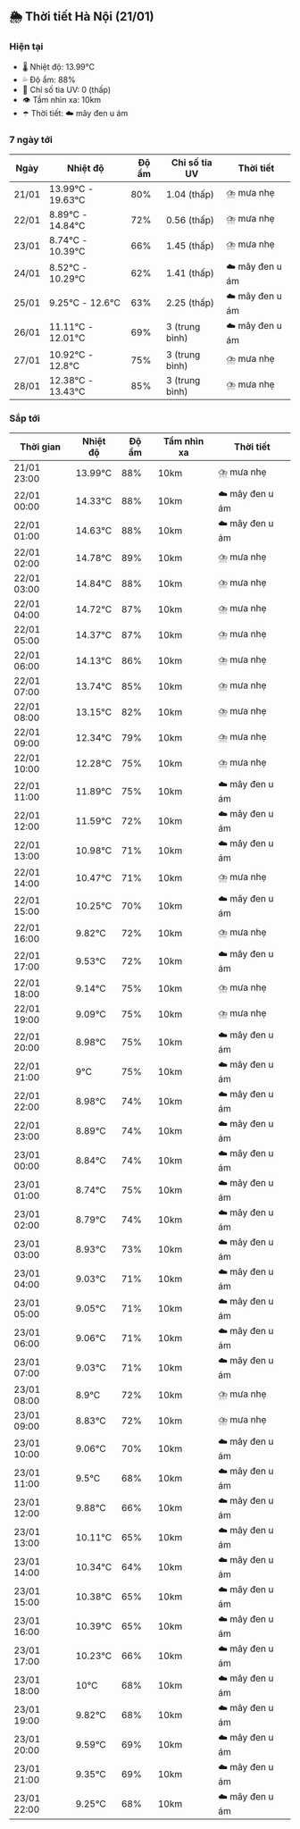 ## 🌦️ Thời tiết Hà Nội (21/01)

### Hiện tại

- 🌡️ Nhiệt độ: 13.99℃
- 💦 Độ ẩm: 88%
- 🌟 Chỉ số tia UV: 0 (thấp)
- 👁️ Tầm nhìn xa: 10km
- ☂️ Thời tiết: ☁️ mây đen u ám

### 7 ngày tới

| Ngày | Nhiệt độ | Độ ẩm | Chỉ số tia UV | Thời tiết |
| --- | --- | --- | --- | --- |
| 21/01 | 13.99℃ - 19.63℃ | 80% | 1.04 (thấp) | ⛈️ mưa nhẹ |
| 22/01 | 8.89℃ - 14.84℃ | 72% | 0.56 (thấp) | ⛈️ mưa nhẹ |
| 23/01 | 8.74℃ - 10.39℃ | 66% | 1.45 (thấp) | ⛈️ mưa nhẹ |
| 24/01 | 8.52℃ - 10.29℃ | 62% | 1.41 (thấp) | ☁️ mây đen u ám |
| 25/01 | 9.25℃ - 12.6℃ | 63% | 2.25 (thấp) | ☁️ mây đen u ám |
| 26/01 | 11.11℃ - 12.01℃ | 69% | 3 (trung bình) | ☁️ mây đen u ám |
| 27/01 | 10.92℃ - 12.8℃ | 75% | 3 (trung bình) | ⛈️ mưa nhẹ |
| 28/01 | 12.38℃ - 13.43℃ | 85% | 3 (trung bình) | ⛈️ mưa nhẹ |

### Sắp tới

| Thời gian | Nhiệt độ | Độ ẩm | Tầm nhìn xa | Thời tiết |
| --- | --- | --- | --- | --- |
| 21/01 23:00 | 13.99℃ | 88% | 10km | ⛈️ mưa nhẹ |
| 22/01 00:00 | 14.33℃ | 88% | 10km | ☁️ mây đen u ám |
| 22/01 01:00 | 14.63℃ | 88% | 10km | ☁️ mây đen u ám |
| 22/01 02:00 | 14.78℃ | 89% | 10km | ⛈️ mưa nhẹ |
| 22/01 03:00 | 14.84℃ | 88% | 10km | ⛈️ mưa nhẹ |
| 22/01 04:00 | 14.72℃ | 87% | 10km | ⛈️ mưa nhẹ |
| 22/01 05:00 | 14.37℃ | 87% | 10km | ⛈️ mưa nhẹ |
| 22/01 06:00 | 14.13℃ | 86% | 10km | ⛈️ mưa nhẹ |
| 22/01 07:00 | 13.74℃ | 85% | 10km | ⛈️ mưa nhẹ |
| 22/01 08:00 | 13.15℃ | 82% | 10km | ⛈️ mưa nhẹ |
| 22/01 09:00 | 12.34℃ | 79% | 10km | ⛈️ mưa nhẹ |
| 22/01 10:00 | 12.28℃ | 75% | 10km | ⛈️ mưa nhẹ |
| 22/01 11:00 | 11.89℃ | 75% | 10km | ☁️ mây đen u ám |
| 22/01 12:00 | 11.59℃ | 72% | 10km | ☁️ mây đen u ám |
| 22/01 13:00 | 10.98℃ | 71% | 10km | ☁️ mây đen u ám |
| 22/01 14:00 | 10.47℃ | 71% | 10km | ⛈️ mưa nhẹ |
| 22/01 15:00 | 10.25℃ | 70% | 10km | ☁️ mây đen u ám |
| 22/01 16:00 | 9.82℃ | 72% | 10km | ⛈️ mưa nhẹ |
| 22/01 17:00 | 9.53℃ | 72% | 10km | ☁️ mây đen u ám |
| 22/01 18:00 | 9.14℃ | 75% | 10km | ⛈️ mưa nhẹ |
| 22/01 19:00 | 9.09℃ | 75% | 10km | ⛈️ mưa nhẹ |
| 22/01 20:00 | 8.98℃ | 75% | 10km | ☁️ mây đen u ám |
| 22/01 21:00 | 9℃ | 75% | 10km | ☁️ mây đen u ám |
| 22/01 22:00 | 8.98℃ | 74% | 10km | ☁️ mây đen u ám |
| 22/01 23:00 | 8.89℃ | 74% | 10km | ☁️ mây đen u ám |
| 23/01 00:00 | 8.84℃ | 74% | 10km | ☁️ mây đen u ám |
| 23/01 01:00 | 8.74℃ | 75% | 10km | ☁️ mây đen u ám |
| 23/01 02:00 | 8.79℃ | 74% | 10km | ☁️ mây đen u ám |
| 23/01 03:00 | 8.93℃ | 73% | 10km | ☁️ mây đen u ám |
| 23/01 04:00 | 9.03℃ | 71% | 10km | ☁️ mây đen u ám |
| 23/01 05:00 | 9.05℃ | 71% | 10km | ☁️ mây đen u ám |
| 23/01 06:00 | 9.06℃ | 71% | 10km | ☁️ mây đen u ám |
| 23/01 07:00 | 9.03℃ | 71% | 10km | ☁️ mây đen u ám |
| 23/01 08:00 | 8.9℃ | 72% | 10km | ⛈️ mưa nhẹ |
| 23/01 09:00 | 8.83℃ | 72% | 10km | ⛈️ mưa nhẹ |
| 23/01 10:00 | 9.06℃ | 70% | 10km | ☁️ mây đen u ám |
| 23/01 11:00 | 9.5℃ | 68% | 10km | ☁️ mây đen u ám |
| 23/01 12:00 | 9.88℃ | 66% | 10km | ☁️ mây đen u ám |
| 23/01 13:00 | 10.11℃ | 65% | 10km | ☁️ mây đen u ám |
| 23/01 14:00 | 10.34℃ | 64% | 10km | ☁️ mây đen u ám |
| 23/01 15:00 | 10.38℃ | 65% | 10km | ☁️ mây đen u ám |
| 23/01 16:00 | 10.39℃ | 65% | 10km | ☁️ mây đen u ám |
| 23/01 17:00 | 10.23℃ | 66% | 10km | ☁️ mây đen u ám |
| 23/01 18:00 | 10℃ | 68% | 10km | ☁️ mây đen u ám |
| 23/01 19:00 | 9.82℃ | 68% | 10km | ☁️ mây đen u ám |
| 23/01 20:00 | 9.59℃ | 69% | 10km | ☁️ mây đen u ám |
| 23/01 21:00 | 9.35℃ | 69% | 10km | ☁️ mây đen u ám |
| 23/01 22:00 | 9.25℃ | 68% | 10km | ☁️ mây đen u ám |

